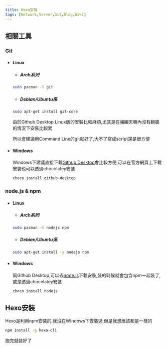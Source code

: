 ```yaml
---
title: Hexo安裝
tags: [Network,Server,Git,Blog,Wiki]
---
```


## 相關工具

### Git

+ #### Linux

  - ##### Arch系列

  ```bash
  sudo pacman -S git
  ```

  - ##### Debian/Ubuntu系

  ```bash
  sudo apt-get install git-core
  ```

  由於Github Desktop Linux版的安裝比較麻煩,尤其是在~~強國~~天朝內沒有翻牆的情況下安裝比較累

  所以會建議用Command Line的git就好了,大不了寫成script還是很方便

+ #### Windows

  Windows下建議直接下載[Github Desktop](https://desktop.github.com/)會比較方便,可以在官方網頁上下載安裝也可以透過chocolatey安裝

  ```bash
  choco install github-desktop
  ```

### node.js & npm

+ #### Linux

  - ##### Arch系列

  ```bash
  sudo pacman -S nodejs npm
  ```

  - ##### Debian/Ubuntu系

  ```bash
  sudo apt-get install -y nodejs npm 
  ```

+ #### Windows

  同Github Desktop,可以去[node.js](https://nodejs.org/en/)下載安裝,裝的時候就會包含npm一起裝了,或是透過chocolatey安裝

  ```bash
  choco install nodejs
  ```

## Hexo安裝

Hexo是利用npm安裝的,我沒在WIndows下安裝過,但是我想應該都是一樣的

```bash
npm install -g hexo-cli
```

跑完就裝好了
